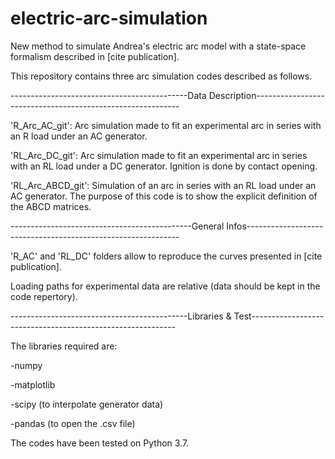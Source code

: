 # electric-arc-simulation
New method to simulate Andrea's electric arc model with a state-space formalism described in [cite publication].

This repository contains three arc simulation codes described as follows.

--------------------------------------------Data Description-----------------------------------------------------------

'R_Arc_AC_git': Arc simulation made to fit an experimental arc in series with an R load under an AC generator.

'RL_Arc_DC_git': Arc simulation made to fit an experimental arc in series with an RL load under a DC generator. 
Ignition is done by contact opening.

'RL_Arc_ABCD_git': Simulation of an arc in series with an RL load under an AC generator. 
The purpose of this code is to show the explicit definition of the ABCD matrices.

---------------------------------------------General Infos-------------------------------------------------------------

'R_AC' and 'RL_DC' folders allow to reproduce the curves presented in [cite publication].

Loading paths for experimental data are relative (data should be kept in the code repertory).

--------------------------------------------Libraries & Test-----------------------------------------------------------

The libraries required are: 

  -numpy
  
  -matplotlib
  
  -scipy (to interpolate generator data)
  
  -pandas (to open the .csv file)

The codes have been tested on Python 3.7. 
  
